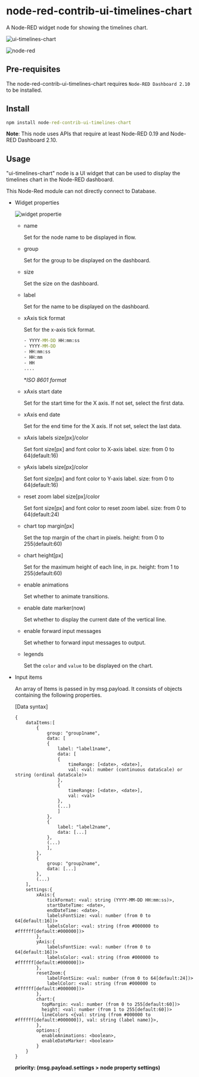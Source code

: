 # node-red-contrib-ui-timelines-chart

A Node-RED widget node for showing the timelines chart.

![ui-timelines-chart](./figs/sample00.png)

![node-red](./figs/sample01.png)

## Pre-requisites

The node-red-contrib-ui-timelines-chart requires `Node-RED Dashboard 2.10` to be installed.

## Install

```cmd
npm install node-red-contrib-ui-timelines-chart
```

**Note**: This node uses APIs that require at least Node-RED 0.19 and Node-RED Dashboard 2.10.

## Usage

"ui-timelines-chart" node is a UI widget that can be used to display the timelines chart in the Node-RED dashboard.

This Node-Red module can not directly connect to Database.

- Widget properties

  ![widget propertie](./figs/configs.png)

  - name

    Set for the node name to be displayed in flow.

  - group

    Set for the group to be displayed on the dashboard.

  - size

    Set the size on the dashboard.

  - label

    Set for the name to be displayed on the dashboard.

  - xAxis tick format

    Set for the x-axis tick format.

    ```cmd
    - YYYY-MM-DD HH:mm:ss
    - YYYY-MM-DD
    - HH:mm:ss
    - HH:mm
    - HH
    ....
    ```

    **ISO 8601 format*

  - xAxis start date

    Set for the start time for the X axis.
    If not set, select the first data.

  - xAxis end date

    Set for the end time for the X axis.
    If not set, select the last data.

  - xAxis labels size[px]/color

    Set font size[px] and font color to X-axis label.
    size: from 0 to 64(default:16)

  - yAxis labels size[px]/color

    Set font size[px] and font color to Y-axis label.
    size: from 0 to 64(default:16)

  - reset zoom label size[px]/color

    Set font size[px] and font color to reset zoom label.
    size: from 0 to 64(default:24)

  - chart top margin[px]

    Set the top margin of the chart in pixels.
    height: from 0 to 255(default:60)

  - chart height[px]

    Set for the maximum height of each line, in px.
    height: from 1 to 255(default:60)

  - enable animations

    Set whether to animate transitions.

  - enable date marker(now)

    Set whether to display the current date of the vertical line.

  - enable forward input messages

    Set whether to forward input messages to output.

  - legends

      Set the `color` and `value` to be displayed on the chart.

- Input items

    An array of Items is passed in by msg.payload. It consists of objects containing the following properties.

    [Data syntax]

    ```text
    {
        dataItems:[
            {
                group: "group1name",
                data: [
                {
                    label: "label1name",
                    data: [
                    {
                        timeRange: [<date>, <date>],
                        val: <val: number (continuous dataScale) or string (ordinal dataScale)>
                    },
                    {
                        timeRange: [<date>, <date>],
                        val: <val>
                    },
                    (...)
                    ]
                },
                {
                    label: "label2name",
                    data: [...]
                },
                (...)
                ],
            },
            {
                group: "group2name",
                data: [...]
            },
            (...)
        ],
        settings:{
            xAxis:{
                tickFormat: <val: string (YYYY-MM-DD HH:mm:ss)>,
                startDateTime: <date>,
                endDateTime: <date>,
                labelsFontSize: <val: number (from 0 to 64[default:16])>
                labelsColor: <val: string (from #000000 to #ffffff[default:#000000])>
            },
            yAxis:{
                labelsFontSize: <val: number (from 0 to 64[default:16])>
                labelsColor: <val: string (from #000000 to #ffffff[default:#000000])>
            },
            resetZoom:{
                labelFontSize: <val: number (from 0 to 64[default:24])>
                labelColor: <val: string (from #000000 to #ffffff[default:#000000])>
            },
            chart:{
              topMargin: <val: number (from 0 to 255[default:60])>
              height: <val: number (from 1 to 255[default:60])>
              lineColors <{val: string (from #000000 to #ffffff[default:#000000]), val: string (label name)}>,
            },
            options:{
              enableAnimations: <boolean>,
              enableDateMarker: <boolean>
            }
        }
    }
    ```

    **priority: (msg.payload.settings > node property settings)**
